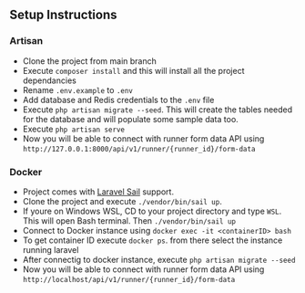 
## Setup Instructions 
### Artisan

- Clone the project from main branch
- Execute `composer install` and this will install all the project dependancies
- Rename `.env.example` to `.env`
- Add database and Redis credentials to the `.env` file
- Execute `php artisan migrate --seed`. This will create the tables needed for the 
database and will populate some sample data too.
- Execute `php artisan serve`
- Now you will be able to connect with runner form data API using `http://127.0.0.1:8000/api/v1/runner/{runner_id}/form-data`

### Docker
- Project comes with [Laravel Sail](https://laravel.com/docs/8.x/sail) support.
- Clone the project and execute `./vendor/bin/sail up`.
- If youre on Windows WSL,
CD to your project directory and type `WSL`. This will open Bash terminal. Then `./vendor/bin/sail up`
- Connect to Docker instance using `docker exec -it <containerID> bash`
- To get container ID execute `docker ps`. from there select the instance running laravel
- After connectig to docker instance, execute `php artisan migrate --seed`
- Now you will be able to connect with runner form data API using `http://localhost/api/v1/runner/{runner_id}/form-data`

